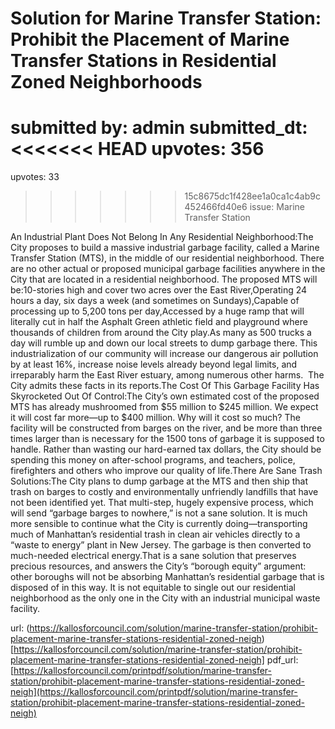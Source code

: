 # Solution for Marine Transfer Station: Prohibit the Placement of Marine Transfer Stations in Residential Zoned Neighborhoods #

submitted by: admin
submitted_dt: 
<<<<<<< HEAD
upvotes: 356
=======
upvotes: 33
>>>>>>> 15c8675dc1f428ee1a0ca1c4ab9c452466fd40e6
issue: Marine Transfer Station

An Industrial Plant Does Not Belong In Any Residential Neighborhood:The City proposes to build a massive industrial garbage facility, called a Marine Transfer Station (MTS), in the middle of our residential neighborhood. There are no other actual or proposed municipal garbage facilities anywhere in the City that are located in a residential neighborhood. The proposed MTS will be:10-stories high and cover two acres over the East River,Operating 24 hours a day, six days a week (and sometimes on Sundays),Capable of processing up to 5,200 tons per day,Accessed by a huge ramp that will literally cut in half the Asphalt Green athletic field and playground where thousands of children from around the City play.As many as 500 trucks a day will rumble up and down our local streets to dump garbage there. This industrialization of our community will increase our dangerous air pollution by at least 16%, increase noise levels already beyond legal limits, and irreparably harm the East River estuary, among numerous other harms.  The City admits these facts in its reports.The Cost Of This Garbage Facility Has Skyrocketed Out Of Control:The City’s own estimated cost of the proposed MTS has already mushroomed from $55 million to $245 million. We expect it will cost far more—up to $400 million. Why will it cost so much? The facility will be constructed from barges on the river, and be more than three times larger than is necessary for the 1500 tons of garbage it is supposed to handle. Rather than wasting our hard-earned tax dollars, the City should be spending this money on after-school programs, and teachers, police, firefighters and others who improve our quality of life.There Are Sane Trash Solutions:The City plans to dump garbage at the MTS and then ship that trash on barges to costly and environmentally unfriendly landfills that have not been identified yet. That multi-step, hugely expensive process, which will send “garbage barges to nowhere,” is not a sane solution. It is much more sensible to continue what the City is currently doing—transporting much of Manhattan’s residential trash in clean air vehicles directly to a “waste to energy” plant in New Jersey. The garbage is then converted to much-needed electrical energy.That is a sane solution that preserves precious resources, and answers the City’s “borough equity” argument: other boroughs will not be absorbing Manhattan’s residential garbage that is disposed of in this way. It is not equitable to single out our residential neighborhood as the only one in the City with an industrial municipal waste facility.

url: (https://kallosforcouncil.com/solution/marine-transfer-station/prohibit-placement-marine-transfer-stations-residential-zoned-neigh)[https://kallosforcouncil.com/solution/marine-transfer-station/prohibit-placement-marine-transfer-stations-residential-zoned-neigh]
pdf_url: [https://kallosforcouncil.com/printpdf/solution/marine-transfer-station/prohibit-placement-marine-transfer-stations-residential-zoned-neigh](https://kallosforcouncil.com/printpdf/solution/marine-transfer-station/prohibit-placement-marine-transfer-stations-residential-zoned-neigh)